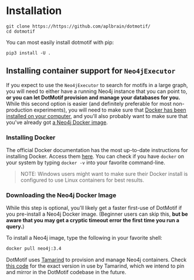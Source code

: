 # Installation


```shell
git clone https://https://github.com/aplbrain/dotmotif/
cd dotmotif
```

You can most easily install dotmotif with pip:

```shell
pip3 install -U .
```

## Installing container support for `Neo4jExecutor`

If you expect to use the `Neo4jExecutor` to search for motifs in a large graph, you will need to either have a running Neo4j instance that you can point to, **or you can let DotMotif provision and manage your databases for you.** While this second option is easier (and definitely preferable for most non-production experiments), you will need to make sure that [Docker has been installed on your computer](https://docs.docker.com/install/), and you'll also probably want to make sure that you've already got [a Neo4j Docker image](https://hub.docker.com/_/neo4j).

### Installing Docker

The official Docker documentation has the most up-to-date instructions for installing Docker. Access them [here](https://docs.docker.com/install/). You can check if you have `docker` on your system by typing `docker -v` into your favorite command-line.

> NOTE: Windows users might want to make sure their Docker install is configured to use Linux containers for best results.

### Downloading the Neo4j Docker Image

While this step is optional, you'll likely get a faster first-use of DotMotif if you pre-install a Neo4j Docker image. (Beginner users can skip this, **but be aware that you may get a cryptic timeout error the first time you run a query.**)

To install a Neo4j image, type the following in your favorite shell:

```bash
docker pull neo4j:3.4
```

DotMotif uses [Tamarind](https://github.com/fitmango/tamarind) to provision and manage Neo4j containers. Check [this code](https://github.com/FitMango/tamarind/blob/master/tamarind/__init__.py#L158) for the exact version in use by Tamarind, which we intend to pin and mirror in the DotMotif codebase in the future.
